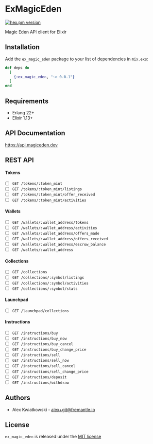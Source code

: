 # ExMagicEden
[![hex.pm version](https://img.shields.io/hexpm/v/ex_magic_eden.svg?style=flat)](https://hex.pm/packages/ex_magic_eden)

Magic Eden API client for Elixir

## Installation

Add the `ex_magic_eden` package to your list of dependencies in `mix.exs`:

```elixir
def deps do
  [
    {:ex_magic_eden, "~> 0.0.1"}
  ]
end
```

## Requirements

- Erlang 22+
- Elixir 1.13+

## API Documentation

https://api.magiceden.dev

## REST API

#### Tokens

- [ ] `GET /tokens/:token_mint`
- [ ] `GET /tokens/:token_mint/listings`
- [ ] `GET /tokens/:token_mint/offer_received`
- [ ] `GET /tokens/:token_mint/activities`

#### Wallets

- [ ] `GET /wallets/:wallet_address/tokens`
- [ ] `GET /wallets/:wallet_address/activities`
- [ ] `GET /wallets/:wallet_address/offers_made`
- [ ] `GET /wallets/:wallet_address/offers_received`
- [ ] `GET /wallets/:wallet_address/escrow_balance`
- [ ] `GET /wallets/:wallet_address`

#### Collections

- [ ] `GET /collections`
- [ ] `GET /collections/:symbol/listings`
- [ ] `GET /collections/:symbol/activities`
- [ ] `GET /collections/:symbol/stats`

#### Launchpad

- [ ] `GET /launchpad/collections`

#### Instructions

- [ ] `GET /instructions/buy`
- [ ] `GET /instructions/buy_now`
- [ ] `GET /instructions/buy_cancel`
- [ ] `GET /instructions/buy_change_price`
- [ ] `GET /instructions/sell`
- [ ] `GET /instructions/sell_now`
- [ ] `GET /instructions/sell_cancel`
- [ ] `GET /instructions/sell_change_price`
- [ ] `GET /instructions/deposit`
- [ ] `GET /instructions/withdraw`

## Authors

- Alex Kwiatkowski - alex+git@fremantle.io

## License

`ex_magic_eden` is released under the [MIT license](./LICENSE)
